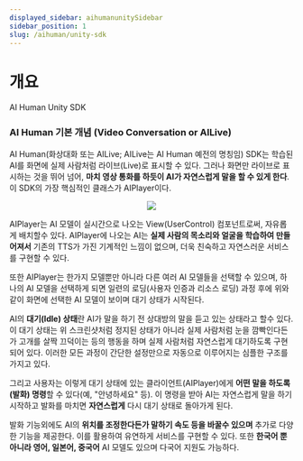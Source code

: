 ```yaml
---
displayed_sidebar: aihumanunitySidebar
sidebar_position: 1
slug: /aihuman/unity-sdk
---
```


# 개요

AI Human Unity SDK

### AI Human 기본 개념 (Video Conversation or AILive) 

AI Human(화상대화 또는 AILive; AILive는 AI Human 예전의 명칭임) SDK는 학습된 AI를 화면에 실제 사람처럼 라이브(Live)로 표시할 수 있다. 그러나 화면만 라이브로 표시하는 것을 뛰어 넘어, **마치 영상 통화를 하듯이 AI가 자연스럽게 말을 할 수 있게 한다**. 이 SDK의 가장 핵심적인 클래스가 AIPlayer이다.


<p align="center">
<img src="/img/aihuman/unity/introduction.png" style={{zoom: "40%"}} />
</p>

AIPlayer는 AI 모델이 실시간으로 나오는 View(UserControl) 컴포넌트로써, 자유롭게 배치할수 있다. AIPlayer에 나오는 AI는 **실제 사람의 목소리와 얼굴을 학습하여 만들어져서** 기존의 TTS가 가진 기계적인 느낌이 없으며, 더욱 친숙하고 자연스러운 서비스를 구현할 수 있다.

또한 AIPlayer는 한가지 모델뿐만 아니라 다른 여러 AI 모델들을 선택할 수 있으며, 하나의 AI 모델을 선택하게 되면 일련의 로딩(사용자 인증과 리소스 로딩) 과정 후에 위와 같이 화면에 선택한 AI 모델이 보이며 대기 상태가 시작된다.

AI의 **대기(Idle) 상태**란 AI가 말을 하기 전 상대방의 말을 듣고 있는 상태라고 할수 있다. 이 대기 상태는 위 스크린샷처럼 정지된 상태가 아니라 실제 사람처럼 눈을 깜빡인다든가 고개를 살짝 끄덕이는 등의 행동을 하며 실제 사람처럼 자연스럽게 대기하도록 구현되어 있다. 이러한 모든 과정이 간단한 설정만으로 자동으로 이루어지는 심플한 구조를 가지고 있다.

그리고 사용자는 이렇게 대기 상태에 있는 클라이언트(AIPlayer)에게 **어떤 말을 하도록(발화) 명령**할 수 있다(예, "안녕하세요" 등). 이 명령을 받아 AI는 자연스럽게 말을 하기 시작하고 발화를 마치면 **자연스럽게** 다시 대기 상태로 돌아가게 된다.

발화 기능외에도 AI의 **위치를 조정한다든가 말하기 속도 등을 바꿀수 있으며** 추가로 다양한 기능을 제공한다. 이를 활용하여 유연하게 서비스를 구현할 수 있다. 또한  **한국어 뿐 아니라 영어, 일본어, 중국어** AI 모델도 있으며 다국어 지원도 가능하다.
